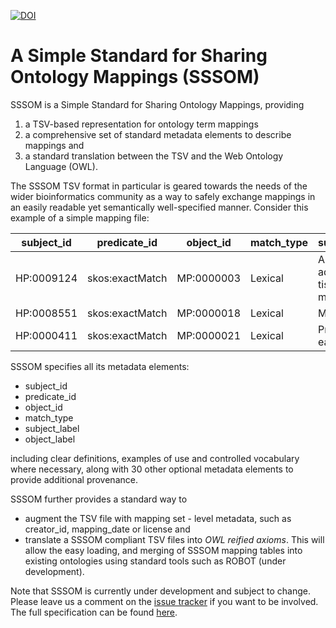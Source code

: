 [![DOI](https://zenodo.org/badge/13996/mapping-commons/sssom.svg)](https://zenodo.org/badge/latestdoi/13996/mapping-commons/sssom)

# A Simple Standard for Sharing Ontology Mappings (SSSOM)

SSSOM is a Simple Standard for Sharing Ontology Mappings, providing 

1. a TSV-based representation for ontology term mappings
1. a comprehensive set of standard metadata elements to describe mappings and 
1. a standard translation between the TSV and the Web Ontology Language (OWL). 

The SSSOM TSV format in particular is geared towards the needs of the wider bioinformatics community as a way to safely exchange mappings in an easily readable yet semantically well-specified manner. Consider this example of a simple mapping file:

| subject_id	| predicate_id	| object_id	| match_type	| subject_label	| object_label |
| --- | --- | --- | --- | --- | --- |
| HP:0009124	| skos:exactMatch	| MP:0000003	| Lexical	| Abnormal adipose tissue morphology	| abnormal adipose tissue morphology |
| HP:0008551	| skos:exactMatch	| MP:0000018	| Lexical	| Microtia	| small ears |
| HP:0000411	| skos:exactMatch	| MP:0000021	| Lexical	| Protruding ear	| prominent ears |

SSSOM specifies all its metadata elements:

- subject_id
- predicate_id
- object_id
- match_type
- subject_label
- object_label

including clear definitions, examples of use and controlled vocabulary where necessary, along with 30 other optional metadata elements to provide additional provenance.

SSSOM further provides a standard way to 
- augment the TSV file with mapping set - level metadata, such as creator_id, mapping_date or license and
- translate a SSSOM compliant TSV files into _OWL reified axioms_. This will allow the easy loading, and merging of SSSOM mapping tables into existing ontologies using standard tools such as ROBOT (under development).

Note that SSSOM is currently under development and subject to change. Please leave us a comment on the [issue tracker](https://github.com/OBOFoundry/SSSOM/issues) if you want to be involved. The full specification can be found [here](SSSOM.md).

